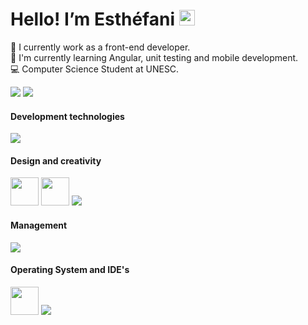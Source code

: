  # Hello! I’m Esthéfani <img src="https://media.giphy.com/media/hvRJCLFzcasrR4ia7z/giphy.gif" width="25px">

🔭 I currently work as a front-end developer. <br/>
🌱 I'm currently learning Angular, unit testing and mobile development. <br/>
💻 Computer Science Student at UNESC.
<br/>
<div>
 
 <a  href = "mailto: esthefani_possamai@hotmail.com" target="_blank"><img src="https://img.shields.io/badge/-Gmail-%23333?style=for-the-badge&logo=gmail&logoColor=white" target="_blank"></a>
  <a href="https://www.linkedin.com/in/esth%C3%A9fani-possamai-41b4981a3?lipi=urn%3Ali%3Apage%3Ad_flagship3_profile_view_base_contact_details%3BIDL8KCwgTcuUaogq7jl9sw%3D%3D" target="_blank"><img src="https://img.shields.io/badge/-LinkedIn-%230077B5?style=for-the-badge&logo=linkedin&logoColor=white" target="_blank"></a>
</div>

#### Development technologies 
<div align="left">
    <img src="https://skillicons.dev/icons?i=react,ts,js,materialui,styledcomponents,html,css,java,mysql&theme=dark" />
</div>

#### Design and creativity
<div align="left" display:"flex">
  <img  width="45" heigth="45" src="https://cdn.jsdelivr.net/gh/devicons/devicon/icons/behance/behance-original.svg" />   
  <img width="45" heigth="45" src="https://cdn.jsdelivr.net/gh/devicons/devicon/icons/canva/canva-original.svg" />
  <img src="https://skillicons.dev/icons?i=figma,&theme=dark" />      
</div>

#### Management 
<div align="left">
    <img src="https://skillicons.dev/icons?i=git,github,&theme=dark" />
</div>

#### Operating System and IDE's
<div align="left">
 
   <img width="45" heigth="45" src="https://cdn.jsdelivr.net/gh/devicons/devicon/icons/windows8/windows8-original.svg" />  
   <img src="https://skillicons.dev/icons?i=linux,vscode,eclipse&theme=dark" />
</div>


